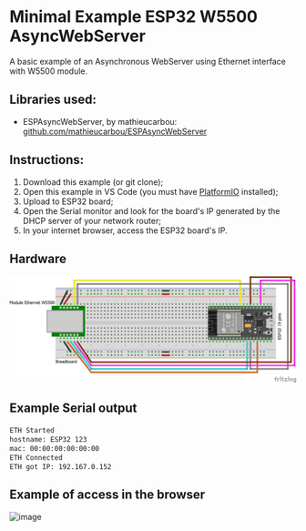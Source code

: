 # Minimal Example ESP32 W5500 AsyncWebServer
A basic example of an Asynchronous WebServer using Ethernet interface with W5500 module.

## Libraries used:
- ESPAsyncWebServer, by mathieucarbou: [github.com/mathieucarbou/ESPAsyncWebServer](https://github.com/mathieucarbou/ESPAsyncWebServer)

## Instructions:
1. Download this example (or git clone);
2. Open this example in VS Code (you must have [PlatformIO](https://platformio.org/install/ide?install=vscode) installed);
3. Upload to ESP32 board;
4. Open the Serial monitor and look for the board's IP generated by the DHCP server of your network router;
5. In your internet browser, access the ESP32 board's IP.

## Hardware
![Schematic bb](https://github.com/MicSG-dev/Minimal-Example-ESP32-W5500-AsyncWebServer/blob/main/schematic/Sketch_bb.png)

## Example Serial output
```
ETH Started
hostname: ESP32 123
mac: 00:00:00:00:00:00
ETH Connected
ETH got IP: 192.167.0.152
```

## Example of access in the browser
![image](https://github.com/user-attachments/assets/2427c95e-8518-4bd4-9a3f-16b1a9b3c5a9)
